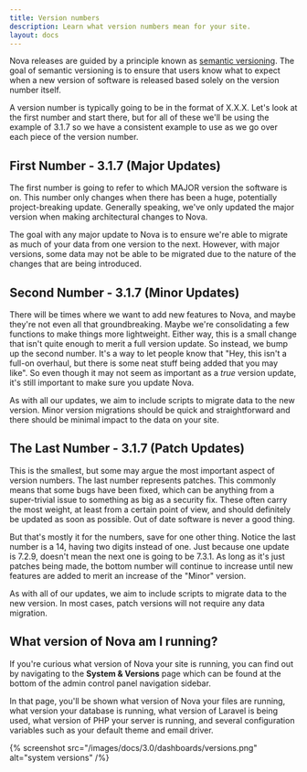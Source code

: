 ```yaml
---
title: Version numbers
description: Learn what version numbers mean for your site.
layout: docs
---
```


Nova releases are guided by a principle known as [semantic versioning](http://semver.org). The goal of semantic versioning is to ensure that users know what to expect when a new version of software is released based solely on the version number itself.

A version number is typically going to be in the format of X.X.X. Let's look at the first number and start there, but for all of these we'll be using the example of 3.1.7 so we have a consistent example to use as we go over each piece of the version number.

## First Number - 3.1.7 (Major Updates)

The first number is going to refer to which MAJOR version the software is on. This number only changes when there has been a huge, potentially project-breaking update. Generally speaking, we've only updated the major version when making architectural changes to Nova.

The goal with any major update to Nova is to ensure we're able to migrate as much of your data from one version to the next. However, with major versions, some data may not be able to be migrated due to the nature of the changes that are being introduced.

## Second Number - 3.1.7 (Minor Updates)

There will be times where we want to add new features to Nova, and maybe they're not even all that groundbreaking. Maybe we're consolidating a few functions to make things more lightweight. Either way, this is a small change that isn't quite enough to merit a full version update. So instead, we bump up the second number. It's a way to let people know that "Hey, this isn't a full-on overhaul, but there is some neat stuff being added that you may like". So even though it may not seem as important as a *true* version update, it's still important to make sure you update Nova.

As with all our updates, we aim to include scripts to migrate data to the new version. Minor version migrations should be quick and straightforward and there should be minimal impact to the data on your site.

## The Last Number - 3.1.7 (Patch Updates)

This is the smallest, but some may argue the most important aspect of version numbers. The last number represents patches. This commonly means that some bugs have been fixed, which can be anything from a super-trivial issue to something as big as a security fix. These often carry the most weight, at least from a certain point of view, and should definitely be updated as soon as possible. Out of date software is never a good thing.

But that's mostly it for the numbers, save for one other thing. Notice the last number is a 14, having two digits instead of one. Just because one update is 7.2.9, doesn't mean the next one is going to be 7.3.1. As long as it's just patches being made, the bottom number will continue to increase until new features are added to merit an increase of the "Minor" version.

As with all of our updates, we aim to include scripts to migrate data to the new version. In most cases, patch versions will not require any data migration.

## What version of Nova am I running?

If you're curious what version of Nova your site is running, you can find out by navigating to the **System & Versions** page which can be found at the bottom of the admin control panel navigation sidebar.

In that page, you'll be shown what version of Nova your files are running, what version your database is running, what version of Laravel is being used, what version of PHP your server is running, and several configuration variables such as your default theme and email driver.

{% screenshot src="/images/docs/3.0/dashboards/versions.png" alt="system versions" /%}
